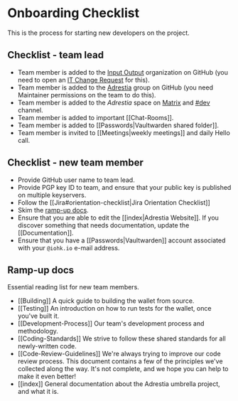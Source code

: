 # Onboarding Checklist

This is the process for starting new developers on the project.

## Checklist - team lead

- Team member is added to the [Input Output](https://github.com/orgs/input-output-hk/people) organization on GitHub (you need to open an [IT Change Request](https://input-output.atlassian.net/servicedesk/customer/portal/2/group/6) for this).
- Team member is added to the [Adrestia](https://github.com/orgs/input-output-hk/teams/adrestia) group on GitHub (you need Maintainer permissions on the team to do this).
- Team member is added to the _Adrestia_ space on [Matrix](https://element.adrestia.iohkdev.io) and [\#dev](https://element.adrestia.iohkdev.io/#/room/#dev:adrestia.iohkdev.io) channel.
- Team member is added to important [[Chat-Rooms]].
- Team member is added to [[Passwords|Vaultwarden shared folder]].
- Team member is invited to [[Meetings|weekly meetings]] and daily Hello call.

## Checklist - new team member

- Provide GitHub user name to team lead.
- Provide PGP key ID to team, and ensure that your public key is published on multiple keyservers.
- Follow the [[Jira#orientation-checklist|Jira Orientation Checklist]]
- Skim the [ramp-up docs](#ramp-up-docs).
- Ensure that you are able to edit the [[index|Adrestia Website]]. If you discover
  something that needs documentation, update the [[Documentation]].
- Ensure that you have a [[Passwords|Vaultwarden]] account associated with your `@iohk.io` e-mail address.

## Ramp-up docs

Essential reading list for new team members.

- [[Building]]
    A quick guide to building the wallet from source.
- [[Testing]]
    An introduction on how to run tests for the wallet, once you've built it.
- [[Development-Process]]
    Our team's development process and methodology.
- [[Coding-Standards]]
    We strive to follow these shared standards for all newly-written code.
- [[Code-Review-Guidelines]]
    We're always trying to improve our code review process. This document contains a few of the principles we've collected along the way. It's not complete, and we hope you can help to make it even better!
- [[index]]
   General documentation about the Adrestia umbrella project, and what it is.
